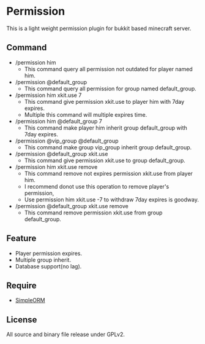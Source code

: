 #  Permission
This is a light weight permission plugin for bukkit based minecraft server.

## Command
- /permission him
  - This command query all permission not outdated for player named him.
- /permission @default_group
  - This command query all permission for group named default_group.
- /permission him xkit.use 7
  - This command give permission xkit.use to player him with 7day expires.
  - Multiple this command will multiple expires time.
- /permission him @default_group 7
  - This command make player him inherit group default_group with 7day expires.
- /permission @vip_group @default_group
  - This command make group vip_group inherit group default_group.
- /permission @default_group xkit.use
  - This command give permission xkit.use to group default_group.
- /permission him xkit.use remove
  - This command remove not expires permission xkit.use from player him.
  - I recommend donot use this operation to remove player's permission,
  - Use permission him xkit.use -7 to withdraw 7day expires is goodway.
- /permission @default_group xkit.use remove
  - This command remove permission xkit.use from group default_group.

## Feature
- Player permission expires.
- Multiple group inherit.
- Database support(no lag).

## Require
- [SimpleORM](https://github.com/caoli5288/SimpleORM/releases)

## License
All source and binary file release under GPLv2.